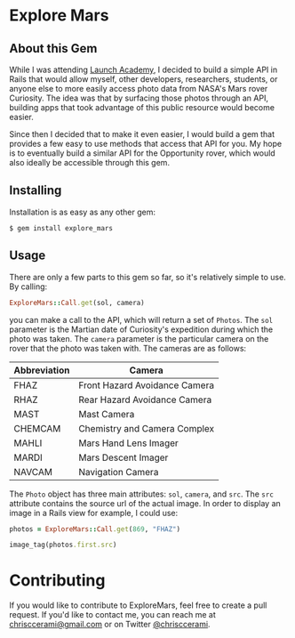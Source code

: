 # Explore Mars

## About this Gem

While I was attending [Launch Academy](http://www.launchacademy.com/), I decided to build a simple API in Rails that would allow myself, other developers, researchers, students, or anyone else to more easily access photo data from NASA's Mars rover Curiosity. The idea was that by surfacing those photos through an API, building apps that took advantage of this public resource would become easier.

Since then I decided that to make it even easier, I would build a gem that provides a few easy to use methods that access that API for you. My hope is to eventually build a similar API for the Opportunity rover, which would also ideally be accessible through this gem.

## Installing

Installation is as easy as any other gem:

```
$ gem install explore_mars
```

## Usage

There are only a few parts to this gem so far, so it's relatively simple to use. By calling:

```ruby
ExploreMars::Call.get(sol, camera)
```

you can make a call to the API, which will return a set of ```Photos```. The ```sol``` parameter is the Martian date of Curiosity's expedition during which the photo was taken. The ```camera``` parameter is the particular camera on the rover that the photo was taken with. The cameras are as follows:

  | Abbreviation | Camera                         |
  |--------------|--------------------------------|
  |  FHAZ        |  Front Hazard Avoidance Camera |
  |  RHAZ        |  Rear Hazard Avoidance Camera  |
  |  MAST        |  Mast Camera                   |
  |  CHEMCAM     |  Chemistry and Camera Complex  |
  |  MAHLI       |  Mars Hand Lens Imager         |
  |  MARDI       |  Mars Descent Imager           |
  |  NAVCAM      |  Navigation Camera             |

The ```Photo``` object has three main attributes: ```sol```, ```camera```, and ```src```. The ```src``` attribute contains the source url of the actual image. In order to display an image in a Rails view for example, I could use:

```ruby
photos = ExploreMars::Call.get(869, "FHAZ")

image_tag(photos.first.src)
```

# Contributing

If you would like to contribute to ExploreMars, feel free to create a pull request. If you'd like to contact me, you can reach me at [chrisccerami@gmail.com](mailto:chrisccerami@gmail.com) or on Twitter [@chrisccerami](https://twitter.com/chrisccerami).
